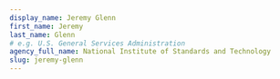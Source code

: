 ```yaml
---
display_name: Jeremy Glenn
first_name: Jeremy
last_name: Glenn
# e.g. U.S. General Services Administration
agency_full_name: National Institute of Standards and Technology
slug: jeremy-glenn
---
```

